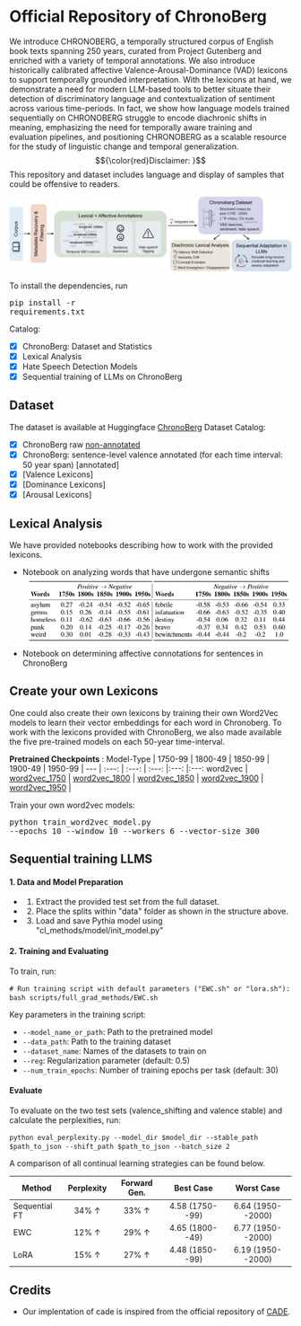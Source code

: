 # Official Repository of ChronoBerg

We introduce CHRONOBERG, a temporally structured corpus of English book texts spanning 250 years, curated from Project Gutenberg and enriched with a variety of temporal annotations. We also introduce historically calibrated affective Valence-Arousal-Dominance (VAD)  lexicons to support temporally grounded interpretation. With the lexicons at hand, we demonstrate a need for modern LLM-based tools to better situate their detection of discriminatory language and contextualization of sentiment across various time-periods. In fact, we show how language models trained sequentially on CHRONOBERG struggle to encode diachronic shifts in meaning, emphasizing the need for temporally aware training and evaluation pipelines, and positioning CHRONOBERG as a scalable resource for the study of linguistic change and temporal generalization. $${\color{red}Disclaimer: }$$ This repository and dataset includes language and display of samples that could be offensive to readers. 

![ChronoBerg](/figures/chrono_flow.png)

To install the dependencies, run <pre/>pip install -r requirements.txt</pre> 

Catalog:
- [x] ChronoBerg: Dataset and Statistics
- [x] Lexical Analysis
- [x] Hate Speech Detection Models
- [x] Sequential training of LLMs on ChronoBerg

## Dataset
The dataset is available at Huggingface [ChronoBerg](https://huggingface.co/datasets/chb19/ChronoBerg/tree/main)
Dataset Catalog:
- [x] ChronoBerg raw [non-annotated](https://huggingface.co/datasets/chb19/ChronoBerg/tree/main/dataset)
- [x] ChronoBerg: sentence-level valence annotated (for each time interval: 50 year span) [annotated]
- [x] [Valence Lexicons]
- [x] [Dominance Lexicons]
- [x] [Arousal Lexicons]

## Lexical Analysis
We have provided notebooks describing how to work with the provided lexicons. 
- Notebook on analyzing words that have undergone semantic shifts
![Lexical](/figures/lexical_analysis.png)
- Notebook on determining affective connotations for sentences in ChronoBerg

## Create your own Lexicons
One could also create their own lexicons by training their own Word2Vec models to learn their vector embeddings for each word in Chronoberg. 
To work with the lexicons provided with ChronoBerg, we also made available the five pre-trained models on each 50-year time-interval.

**Pretrained Checkpoints** : 
Model-Type | 1750-99 | 1800-49 | 1850-99 | 1900-49 | 1950-99 |
--- | :---: | :---: | :---: |:---: |:---:
word2vec | [word2vec_1750](https://huggingface.co/datasets/chb19/ChronoBerg/blob/main/pretrained_models/word2vec_interval_1750.model) | [word2vec_1800](https://huggingface.co/datasets/chb19/ChronoBerg/blob/main/pretrained_models/word2vec_interval_1800.model) | [word2vec_1850](https://huggingface.co/datasets/chb19/ChronoBerg/blob/main/pretrained_models/word2vec_interval_1850.model) | [word2vec_1900](https://huggingface.co/datasets/chb19/ChronoBerg/blob/main/pretrained_models/word2vec_interval_1900.model) | [word2vec_1950](https://huggingface.co/datasets/chb19/ChronoBerg/blob/main/pretrained_models/word2vec_interval_1950.model) |


Train your own word2vec models:
<pre/>python train_word2vec_model.py --epochs 10 --window 10 --workers 6 --vector-size 300
</pre>

## Sequential training LLMS

#### 1. Data and Model Preparation

-   1. Extract the provided test set from the full dataset. 

-   2. Place the splits within "data" folder as shown in the structure above. 

-   3. Load and save Pythia model using "cl_methods/model/init_model.py"

#### 2. Training and Evaluating

To train, run: 

```
# Run training script with default parameters ("EWC.sh" or "lora.sh"):
bash scripts/full_grad_methods/EWC.sh
```

Key parameters in the training script:

-   `--model_name_or_path`: Path to the pretrained model
-   `--data_path`: Path to the training dataset
-   `--dataset_name`: Names of the datasets to train on
-   `--reg`: Regularization parameter (default: 0.5)
-   `--num_train_epochs`: Number of training epochs per task (default: 30)


#### Evaluate
To evaluate on the two test sets (valence_shifting and valence stable) and calculate the perplexities, run: 

```
python eval_perplexity.py --model_dir $model_dir --stable_path $path_to_json --shift_path $path_to_json --batch_size 2

```
A comparison of all continual learning strategies can be found below. 

Method | Perplexity | Forward Gen. | Best Case | Worst Case 
--- | :---: | :---: | :---: |:---:
Sequential FT | 34\% $\uparrow$ | 33\% $\uparrow$ | 4.58 (1750--99) | 6.64 (1950--2000) 
EWC           | 12\% $\uparrow$ | 29\% $\uparrow$ | 4.65 (1800--49) | 6.77 (1950--2000) 
LoRA          | 15\% $\uparrow$ | 27\% $\uparrow$ | 4.48 (1850--99) | 6.19 (1950--2000) 


## Credits 
* Our implentation of cade is inspired from the official repository of [CADE](https://github.com/vinid/cade). 
